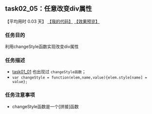 ## task02_05：任意改变div属性

【平均用时 0.03 天】
[【我的代码】](https://github.com/wangsiyuan233/MyDemo/blob/master/task02/05/task02_05.html)
[【效果预览】](https://wangsiyuan233.cn/MyDemo/task02/05/task02_05.html)

### 任务目的
利用changeStyle函数实现改变div属性

### 任务描述
- [task01_01](https://github.com/wangsiyuan233/MyDemo/blob/master/task01/01/task01_01.html) 也出现过 `changeStyle函数`；
- `var changeStyle = function(elem,name,value){elem.style[name] = value};`

### 任务注意事项
- changeStyle函数是一个[拼接]函数









